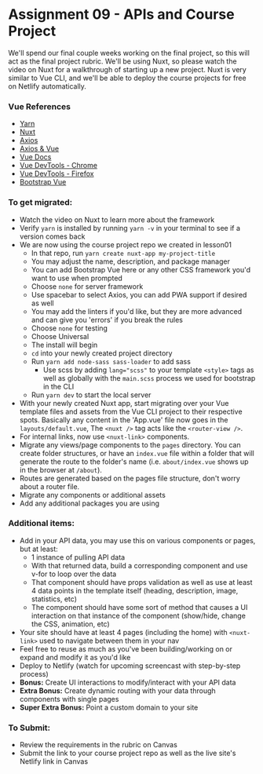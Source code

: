 # Assignment 09 - APIs and Course Project

We'll spend our final couple weeks working on the final project, so this will act as the final project rubric. We'll be using Nuxt, so please watch the video on Nuxt for a walkthrough of starting up a new project. Nuxt is very similar to Vue CLI, and we'll be able to deploy the course projects for free on Netlify automatically.

### Vue References
- [Yarn](https://yarnpkg.com/lang/en/docs/install/)
- [Nuxt](https://nuxtjs.org/guide/installation)
- [Axios](https://github.com/axios/axios)
- [Axios & Vue](https://vuejs.org/v2/cookbook/using-axios-to-consume-apis.html)
- [Vue Docs](https://vuejs.org/v2/guide/)
- [Vue DevTools - Chrome](https://chrome.google.com/webstore/detail/vuejs-devtools/nhdogjmejiglipccpnnnanhbledajbpd?hl=en)
- [Vue DevTools - Firefox](https://addons.mozilla.org/en-US/firefox/addon/vue-js-devtools/)
- [Bootstrap Vue](https://bootstrap-vue.js.org/docs/)

### To get migrated:
-	Watch the video on Nuxt to learn more about the framework
-	Verify `yarn` is installed by running `yarn -v` in your terminal to see if a version comes back
-	We are now using the course project repo we created in lesson01
	-	In that repo, run `yarn create nuxt-app my-project-title`
	-	You may adjust the name, description, and package manager
	-	You can add Bootstrap Vue here or any other CSS framework you'd want to use when prompted
	-	Choose `none` for server framework
	-	Use spacebar to select Axios, you can add PWA support if desired as well
	-	You may add the linters if you'd like, but they are more advanced and can give you 'errors' if you break the rules
	-	Choose `none` for testing
	-	Choose Universal
	-	The install will begin
	-	`cd` into your newly created project directory
	- 	Run `yarn add node-sass sass-loader` to add sass
		-	Use scss by adding `lang="scss"` to your template `<style>` tags as well as globally with the `main.scss` process we used for bootstrap in the CLI
	-	Run `yarn dev` to start the local server
-	With your newly created Nuxt app, start migrating over your Vue template files and assets from the Vue CLI project to their respective spots. Basically any content in the 'App.vue' file now goes in the `layouts/default.vue`, The `<nuxt />` tag acts like the `<router-view />`.
-	For internal links, now use `<nuxt-link>` components.
-	Migrate any views/page components to the `pages` directory. You can create folder structures, or have an `index.vue` file within a folder that will generate the route to the folder's name (i.e. `about/index.vue` shows up in the browser at `/about`).
-	Routes are generated based on the pages file structure, don't worry about a router file.
-	Migrate any components or additional assets
-	Add any additional packages you are using

### Additional items:
-	Add in your API data, you may use this on various components or pages, but at least:
	-	1 instance of pulling API data
	-	With that returned data, build a corresponding component and use v-for to loop over the data
	-	That component should have props validation as well as use at least 4 data points in the template itself (heading, description, image, statistics, etc)
	-	The component should have some sort of method that causes a UI interaction on that instance of the component (show/hide, change the CSS, animation, etc)
-	Your site should have at least 4 pages (including the home) with `<nuxt-link>` used to navigate between them in your nav
-	Feel free to reuse as much as you've been building/working on or expand and modify it as you'd like
- 	Deploy to Netlify (watch for upcoming screencast with step-by-step process)		
- 	**Bonus:**  Create UI interactions to modify/interact with your API data   
- 	**Extra Bonus:**  Create dynamic routing with your data through components with single pages 
-	**Super Extra Bonus:** Point a custom domain to your site

### To Submit:
- 	Review the requirements in the rubric on Canvas
- 	Submit the link to your course project repo as well as the live site's Netlify link in Canvas
